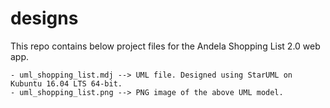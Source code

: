 # designs
This repo contains below project files for the Andela Shopping List 2.0 web app.

    - uml_shopping_list.mdj --> UML file. Designed using StarUML on Kubuntu 16.04 LTS 64-bit.
    - uml_shopping_list.png --> PNG image of the above UML model.


